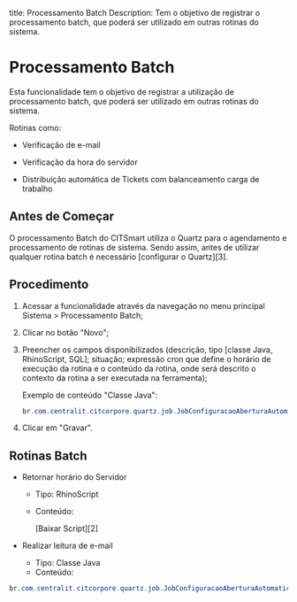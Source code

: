 title: Processamento Batch
Description: Tem o objetivo de registrar o processamento batch, que poderá ser utilizado em outras rotinas do sistema.
# Processamento Batch

Esta funcionalidade tem o objetivo de registrar a utilização de processamento batch, que
poderá ser utilizado em outras rotinas do sistema.

Rotinas como:

   - Verificação de e-mail
   
   - Verificação da hora do servidor
   
   - Distribuição automática de Tickets com balanceamento carga de trabalho
   
## Antes de Começar

O processamento Batch do CITSmart utiliza o Quartz para o agendamento e processamento de rotinas de sistema. Sendo assim, antes de utilizar qualquer rotina batch é necessário [configurar o Quartz][3].

Procedimento
----------------

1.  Acessar a funcionalidade através da navegação no menu principal Sistema \>
    Processamento Batch;

2.  Clicar no botão "Novo";

3.  Preencher os campos disponibilizados (descrição, tipo [classe Java,
    RhinoScript, SQL]; situação; expressão cron que define o horário de execução
    da rotina e o conteúdo da rotina, onde será descrito o contexto da rotina a
    ser executada na ferramenta);
    
    Exemplo de conteúdo "Classe Java":
    
    ```java
    br.com.centralit.citcorpore.quartz.job.JobConfiguracaoAberturaAutomaticaViaEmail
    ```

4.  Clicar em "Gravar".

Rotinas Batch
-----------------

-   Retornar horário do Servidor

    -   Tipo: RhinoScript
    -   Conteúdo:
    
        [Baixar Script][2]

-   Realizar leitura de e-mail

    -   Tipo: Classe Java
    -   Conteúdo:
    
   ```java
   br.com.centralit.citcorpore.quartz.job.JobConfiguracaoAberturaAutomaticaViaEmail
   ```


<!-- !!! tip "About"

    <b>Product/Version:</b> CITSmart | 9.00 &nbsp;&nbsp;
    <b>Updated:</b>01/18/2019 – Anna Martins


[1]:/pt-br/citsmart-platform-9/platform-administration/configuring-automatic-actions/images/verify-email.txt
[2]:/pt-br/citsmart-platform-9/platform-administration/configuring-automatic-actions/images/server-time.txt
[3]:/pt-br/citsmart-platform-9/get-started/installation-and-upgrade/perform-installation.html#configuracao-do-quartz
